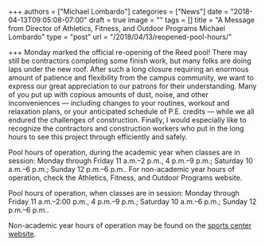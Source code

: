 +++
authors = ["Michael Lombardo"]
categories = ["News"]
date = "2018-04-13T09:05:08-07:00"
draft = true
image = ""
tags = []
title = "A Message from Director of Athletics, Fitness, and Outdoor Programs Michael Lombardo"
type = "post"
url = "/2018/04/13/reopened-pool-hours/"

+++
Monday marked the official re-opening of the Reed pool! There may still be contractors completing some finish work, but many folks are doing laps under the new roof. After such a long closure requiring an enormous amount of patience and flexibility from the campus community, we want to express our great appreciation to our patrons for their understanding. Many of you put up with copious amounts of dust, noise, and other inconveniences — including changes to your routines, workout and relaxation plans, or your anticipated schedule of P.E. credits — while we all endured the challenges of construction. Finally, I would especially like to recognize the contractors and construction workers who put in the long hours to see this project through efficiently and safely.

Pool hours of operation, during the academic year when classes are in session: Monday through Friday 11 a.m.–2 p.m., 4 p.m.–9 p.m.; Saturday 10 a.m.–6 p.m.; Sunday 12 p.m.–6 p.m.. For non-academic year hours of operation, check the Athletics, Fitness, and Outdoor Programs website.

Pool hours of operation, when classes are in session: Monday through Friday 11 a.m.–2:00 p.m., 4 p.m.–9 p.m.; Saturday 10 a.m.–6 p.m.; Sunday 12 p.m.–6 p.m.. 

Non-academic year hours of operation may be found on the [sports center website](http://www.reed.edu/sports_center/index.html). 